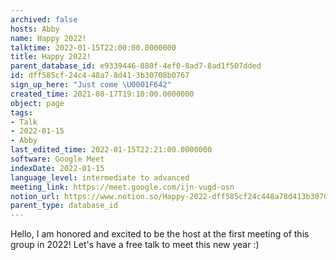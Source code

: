 ```yaml
---
archived: false
hosts: Abby
name: Happy 2022!
talktime: 2022-01-15T22:00:00.0000000
title: Happy 2022!
parent_database_id: e9339446-880f-4ef0-8ad7-8ad1f507dded
id: dff585cf-24c4-48a7-8d41-3b30708b0767
sign_up_here: "Just come \U0001F642"
created_time: 2021-08-17T19:10:00.0000000
object: page
tags:
- Talk
- 2022-01-15
- Abby
last_edited_time: 2022-01-15T22:21:00.0000000
software: Google Meet
indexDate: 2022-01-15
language_level: intermediate to advanced
meeting_link: https://meet.google.com/ijn-vugd-osn
notion_url: https://www.notion.so/Happy-2022-dff585cf24c448a78d413b30708b0767
parent_type: database_id
---
```


Hello, I am honored and excited to be the host at the first meeting of this group in 2022! Let's have a free talk to meet this new year :)





